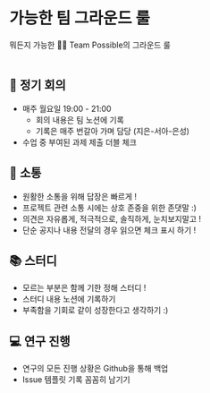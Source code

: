 # 가능한 팀 그라운드 룰

뭐든지 가능한 💪🏻 Team Possible의 그라운드 룰
</br>
</br>

<h2>💬 정기 회의 </h2>

- 매주 월요일 19:00 - 21:00
  - 회의 내용은 팀 노션에 기록
  - 기록은 매주 번갈아 가며 담당 (지은-서아-은성)
- 수업 중 부여된 과제 제출 더블 체크

<h2>📱 소통</h2>

- 원활한 소통을 위해 답장은 빠르게 !
- 프로젝트 관련 소통 시에는 상호 존중을 위한 존댓말 :)
- 의견은 자유롭게, 적극적으로, 솔직하게, 눈치보지말고 !
- 단순 공지나 내용 전달의 경우 읽으면 체크 표시 하기 !

<h2>📚 스터디</h2>

- 모르는 부분은 함께 기한 정해 스터디 !
- 스터디 내용 노션에 기록하기
- 부족함을 기회로 같이 성장한다고 생각하기 :)

<h2>💻 연구 진행</h2>

- 연구의 모든 진행 상황은 Github을 통해 백업
- Issue 템플릿 기록 꼼꼼히 남기기
